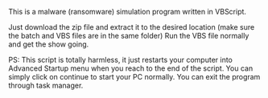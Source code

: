 This is a malware (ransomware) simulation program written in VBScript.

Just download the zip file and extract it to the desired location (make sure the batch and VBS files are in the same folder)
Run the VBS file normally and get the show going.

PS: This script is totally harmless, it just restarts your computer into Advanced Startup menu when you reach to the end of the script.
You can simply click on continue to start your PC normally. You can exit the program through task manager.
